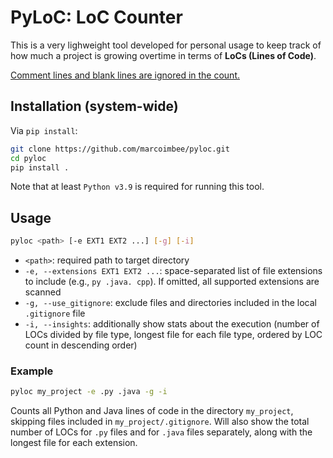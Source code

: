 # PyLoC: LoC Counter
This is a very lighweight tool developed for personal usage to keep track of how much a project is growing overtime in terms of <strong>LoCs (Lines of Code)</strong>.

<u>Comment lines and blank lines are ignored in the count.</u>

## Installation (system-wide)
Via `pip install`:
```bash
git clone https://github.com/marcoimbee/pyloc.git
cd pyloc
pip install .
```
Note that at least `Python v3.9` is required for running this tool.

## Usage
```bash
pyloc <path> [-e EXT1 EXT2 ...] [-g] [-i]
```
- `<path>`: required path to target directory
- `-e, --extensions EXT1 EXT2 ...`: space-separated list of file extensions to include (e.g., `py .java. cpp`). If omitted, all supported extensions are scanned
- `-g, --use_gitignore`: exclude files and directories included in the local `.gitignore` file
- `-i, --insights`: additionally show stats about the execution (number of LOCs divided by file type, longest file for each file type, ordered by LOC count in descending order)
<!-- - `-et, --emable_threading`: enables multi-threaded LOC counting (which is disabled by default) -->

### Example
```bash
pyloc my_project -e .py .java -g -i
```
Counts all Python and Java lines of code in the directory `my_project`, skipping files included in `my_project/.gitignore`. Will also show the total number of LOCs for `.py` files and for `.java` files separately, along with the longest file for each extension. 
<!-- Moreover, threading is enabled: if `my_project` is a very large repository, the execution will be shorter. -->
